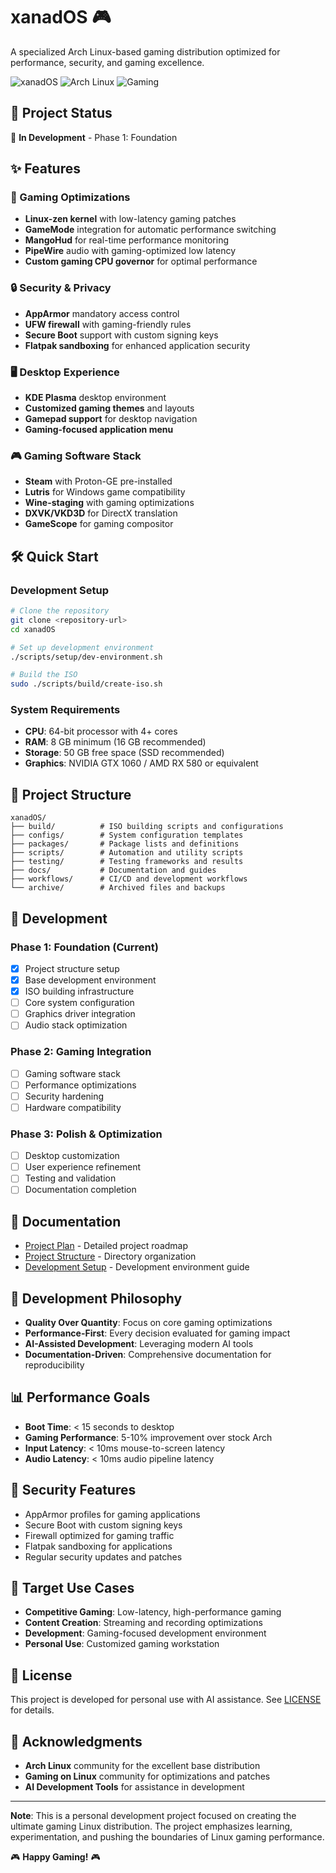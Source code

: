 # xanadOS 🎮

A specialized Arch Linux-based gaming distribution optimized for performance, security, and gaming excellence.

![xanadOS](https://img.shields.io/badge/xanadOS-0.1.0--alpha-blue)
![Arch Linux](https://img.shields.io/badge/based%20on-Arch%20Linux-blue)
![Gaming](https://img.shields.io/badge/optimized%20for-Gaming-green)

## 🚀 Project Status
🚧 **In Development** - Phase 1: Foundation

## ✨ Features

### 🎯 Gaming Optimizations
- **Linux-zen kernel** with low-latency gaming patches
- **GameMode** integration for automatic performance switching
- **MangoHud** for real-time performance monitoring
- **PipeWire** audio with gaming-optimized low latency
- **Custom gaming CPU governor** for optimal performance

### 🔒 Security & Privacy
- **AppArmor** mandatory access control
- **UFW firewall** with gaming-friendly rules
- **Secure Boot** support with custom signing keys
- **Flatpak sandboxing** for enhanced application security

### 🖥️ Desktop Experience
- **KDE Plasma** desktop environment
- **Customized gaming themes** and layouts
- **Gamepad support** for desktop navigation
- **Gaming-focused application menu**

### 🎮 Gaming Software Stack
- **Steam** with Proton-GE pre-installed
- **Lutris** for Windows game compatibility
- **Wine-staging** with gaming optimizations
- **DXVK/VKD3D** for DirectX translation
- **GameScope** for gaming compositor

## 🛠️ Quick Start

### Development Setup
```bash
# Clone the repository
git clone <repository-url>
cd xanadOS

# Set up development environment
./scripts/setup/dev-environment.sh

# Build the ISO
sudo ./scripts/build/create-iso.sh
```

### System Requirements
- **CPU**: 64-bit processor with 4+ cores
- **RAM**: 8 GB minimum (16 GB recommended)
- **Storage**: 50 GB free space (SSD recommended)
- **Graphics**: NVIDIA GTX 1060 / AMD RX 580 or equivalent

## 📁 Project Structure
```
xanadOS/
├── build/          # ISO building scripts and configurations
├── configs/        # System configuration templates
├── packages/       # Package lists and definitions
├── scripts/        # Automation and utility scripts
├── testing/        # Testing frameworks and results
├── docs/           # Documentation and guides
├── workflows/      # CI/CD and development workflows
└── archive/        # Archived files and backups
```

## 🔧 Development

### Phase 1: Foundation (Current)
- [x] Project structure setup
- [x] Base development environment
- [x] ISO building infrastructure
- [ ] Core system configuration
- [ ] Graphics driver integration
- [ ] Audio stack optimization

### Phase 2: Gaming Integration
- [ ] Gaming software stack
- [ ] Performance optimizations
- [ ] Security hardening
- [ ] Hardware compatibility

### Phase 3: Polish & Optimization
- [ ] Desktop customization
- [ ] User experience refinement
- [ ] Testing and validation
- [ ] Documentation completion

## 📖 Documentation
- [Project Plan](docs/user/xanadOS_plan.md) - Detailed project roadmap
- [Project Structure](docs/user/project_structure.md) - Directory organization
- [Development Setup](docs/development/setup.md) - Development environment guide

## 🤝 Development Philosophy
- **Quality Over Quantity**: Focus on core gaming optimizations
- **Performance-First**: Every decision evaluated for gaming impact
- **AI-Assisted Development**: Leveraging modern AI tools
- **Documentation-Driven**: Comprehensive documentation for reproducibility

## 📊 Performance Goals
- **Boot Time**: < 15 seconds to desktop
- **Gaming Performance**: 5-10% improvement over stock Arch
- **Input Latency**: < 10ms mouse-to-screen latency
- **Audio Latency**: < 10ms audio pipeline latency

## 🔐 Security Features
- AppArmor profiles for gaming applications
- Secure Boot with custom signing keys
- Firewall optimized for gaming traffic
- Flatpak sandboxing for applications
- Regular security updates and patches

## 🎯 Target Use Cases
- **Competitive Gaming**: Low-latency, high-performance gaming
- **Content Creation**: Streaming and recording optimizations
- **Development**: Gaming-focused development environment
- **Personal Use**: Customized gaming workstation

## 📝 License
This project is developed for personal use with AI assistance. See [LICENSE](LICENSE) for details.

## 🙏 Acknowledgments
- **Arch Linux** community for the excellent base distribution
- **Gaming on Linux** community for optimizations and patches
- **AI Development Tools** for assistance in development

---

**Note**: This is a personal development project focused on creating the ultimate gaming Linux distribution. The project emphasizes learning, experimentation, and pushing the boundaries of Linux gaming performance.

🎮 **Happy Gaming!** 🎮
